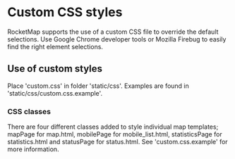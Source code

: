 # Custom CSS styles
RocketMap supports the use of a custom CSS file to override the default selections. Use Google Chrome developer tools or Mozilla Firebug to easily find the right element selections.

## Use of custom styles
Place 'custom.css' in folder 'static/css'. Examples are found in 'static/css/custom.css.example'.

### CSS classes
There are four different classes added to style individual map templates; mapPage for map.html, mobilePage for mobile_list.html, statisticsPage for statistics.html and statusPage for status.html. See 'custom.css.example' for more information.
